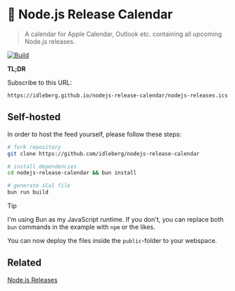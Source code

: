 # 📆 Node.js Release Calendar

> A calendar for Apple Calendar, Outlook etc. containing all upcoming Node.js releases.

[![Build](https://img.shields.io/github/actions/workflow/status/idleberg/nodejs-release-calendar/gh-pages.yml?style=for-the-badge)](https://github.com/idleberg/nodejs-release-calendar/actions)

**TL;DR**

Subscribe to this URL:

```
https://idleberg.github.io/nodejs-release-calendar/nodejs-releases.ics
```

## Self-hosted

In order to host the feed yourself, please follow these steps:

```sh
# fork repository
git clone https://github.com/idleberg/nodejs-release-calendar

# install dependencies
cd nodejs-release-calendar && bun install

# generate iCal file
bun run build
```

> [!TIP]  
> I'm using Bun as my JavaScript runtime. If you don't, you can replace both `bun` commands in the example with `npm` or the likes.

You can now deploy the files inside the `public`-folder to your webspace.

## Related

[Node.js Releases](https://github.com/nodejs/release)
